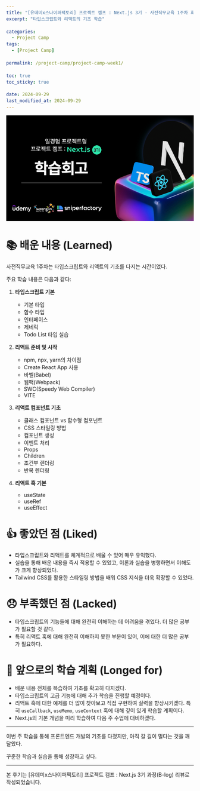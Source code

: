 ```yaml
---
title: "[유데미x스나이퍼팩토리] 프로젝트 캠프 : Next.js 3기 - 사전직무교육 1주차 회고"
excerpt: "타입스크립트와 리액트의 기초 학습"

categories:
  - Project Camp
tags:
  - [Project Camp]

permalink: /project-camp/project-camp-week1/

toc: true
toc_sticky: true

date: 2024-09-29
last_modified_at: 2024-09-29
---
```


![learning-reflection](/assets/images/posts_img/project-camp/learning-reflection.png)

# 📚 배운 내용 (Learned)

사전직무교육 1주차는 타입스크립트와 리액트의 기초를 다지는 시간이었다.

주요 학습 내용은 다음과 같다:

1. **타입스크립트 기본**

   - 기본 타입
   - 함수 타입
   - 인터페이스
   - 제네릭
   - Todo List 타입 실습

2. **리액트 준비 및 시작**

   - npm, npx, yarn의 차이점
   - Create React App 사용
   - 바벨(Babel)
   - 웹팩(Webpack)
   - SWC(Speedy Web Compiler)
   - VITE

3. **리액트 컴포넌트 기초**

   - 클래스 컴포넌트 vs 함수형 컴포넌트
   - CSS 스타일링 방법
   - 컴포넌트 생성
   - 이벤트 처리
   - Props
   - Children
   - 조건부 렌더링
   - 반복 렌더링

4. **리액트 훅 기본**
   - useState
   - useRef
   - useEffect

# 👍 좋았던 점 (Liked)

- 타입스크립트와 리액트를 체계적으로 배울 수 있어 매우 유익했다.
- 실습을 통해 배운 내용을 즉시 적용할 수 있었고, 이론과 실습을 병행하면서 이해도가 크게 향상되었다.
- Tailwind CSS를 활용한 스타일링 방법을 배워 CSS 지식을 더욱 확장할 수 있었다.

# 😞 부족했던 점 (Lacked)

- 타입스크립트의 기능들에 대해 완전히 이해하는 데 어려움을 겪었다. 더 많은 공부가 필요할 것 같다.
- 특히 리액트 훅에 대해 완전히 이해하지 못한 부분이 있어, 이에 대한 더 많은 공부가 필요하다.

# 🎯 앞으로의 학습 계획 (Longed for)

- 배운 내용 전체를 복습하여 기초를 확고히 다지겠다.
- 타입스크립트의 고급 기능에 대해 추가 학습을 진행할 예정이다.
- 리액트 훅에 대한 예제를 더 많이 찾아보고 직접 구현하여 실력을 향상시키겠다. 특히 `useCallback`, `useMemo`, `useContext` 훅에 대해 깊이 있게 학습할 계획이다.
- Next.js의 기본 개념을 미리 학습하여 다음 주 수업에 대비하겠다.

---

이번 주 학습을 통해 프론트엔드 개발의 기초를 다졌지만, 아직 갈 길이 멀다는 것을 깨달았다.

꾸준한 학습과 실습을 통해 성장하고 싶다.

---

본 후기는 [유데미x스나이퍼팩토리] 프로젝트 캠프 : Next.js 3기 과정(B-log) 리뷰로 작성되었습니다.
